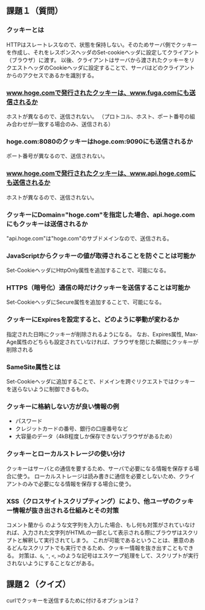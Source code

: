 ## 課題１（質問）
### クッキーとは
HTTPはスレートレスなので、状態を保持しない。そのためサーバ側でクッキーを作成し、それをレスポンスヘッダのSet-cookieヘッダに設定してクライアント（ブラウザ）に渡す。
以後、クライアントはサーバから渡されたクッキーをリクエストヘッダのCookieヘッダに設定することで、サーバはどのクライアントからのアクセスであるかを識別する。

### www.hoge.comで発行されたクッキーは、www.fuga.comにも送信されるか
ホストが異なるので、送信されない。
（プロトコル、ホスト、ポート番号の組み合わせが一致する場合のみ、送信される）

### hoge.com:8080のクッキーはhoge.com:9090にも送信されるか
ポート番号が異なるので、送信されない。

### www.hoge.comで発行されたクッキーは、www.api.hoge.comにも送信されるか
ホストが異なるので、送信されない。

### クッキーにDomain="hoge.com"を指定した場合、api.hoge.comにもクッキーは送信されるか
"api.hoge.com"は"hoge.com"のサブドメインなので、送信される。

### JavaScriptからクッキーの値が取得されることを防ぐことは可能か
Set-CookieヘッダにHttpOnly属性を追加することで、可能になる。

### HTTPS（暗号化）通信の時だけクッキーを送信することは可能か
Set-CookieヘッダにSecure属性を追加することで、可能になる。

### クッキーにExpiresを設定すると、どのように挙動が変わるか
指定された日時にクッキーが削除されるようになる。
なお、Expires属性, Max-Age属性のどちらも設定されていなければ、ブラウザを閉じた瞬間にクッキーが削除される

### SameSite属性とは
Set-Cookieヘッダに追加することで、ドメインを跨ぐリクエストではクッキーを送らないように制御できるもの。

### クッキーに格納しない方が良い情報の例
- パスワード
- クレジットカードの番号、銀行の口座番号など
- 大容量のデータ（4kB程度しか保存できないブラウザがあるため）

### クッキーとローカルストレージの使い分け
クッキーはサーバとの通信を要するため、サーバで必要になる情報を保存する場合に使う。
ローカルストレージは読み書きに通信を必要としないため、クライアントのみで必要になる情報を保存する場合に使う。

### XSS（クロスサイトスクリプティング）により、他ユーザのクッキー情報が抜き出される仕組みとその対策
コメント蘭から <script>alert('Hello');</script> のような文字列を入力した場合、もし何も対策がされていなければ、入力された文字列がHTMLの一部として表示される際にブラウザはスクリプトと解釈して実行されてしまう。
これが可能であるということは、悪意のあるどんなスクリプトでも実行できるため、クッキー情報を抜き出すこともできる。
対策は、`&`, `"`, `<`, `>`のような記号はエスケープ処理をして、スクリプトが実行されないようにすることなどがある。

## 課題２（クイズ）
curlでクッキーを送信するために付けるオプションは？
